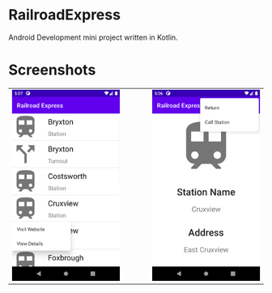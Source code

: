 # RailroadExpress
Android Development mini project written in Kotlin.

# Screenshots
<table width="500" align="center">
    <tr>
        <td width="45%">
            <img src="screenshots/ListView.png" alt="ListView" width="300"/>
        </td>
        <td width="10%">
        </td>
        <td width="45%">
            <img src="screenshots/GareActivity.png" alt="GareActivity" width="300"/>
        </td>
    </tr>
</table>
